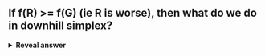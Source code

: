 ## If f(R) &gt;= f(G) (ie R is worse), then what do we do in downhill simplex?
<details>
<summary><b>Reveal answer</b></summary>
Contraction.<br>Create two new points for consideration<br><img src="../../../../../media/paste-b8334c6b072e6e4ef8ea31df6e64b8a65407d4eb.jpg"><br><b>M1, M2 = C +- k(C - W)</b><br>Where k usually 1/2, 0 &lt; k &lt; 1<br>We then consider M1 and M2 is new potential points.<br>Accept M1 if f(M1) &lt; f(W) and f(M1) &lt; f(M2)<br>Accept M2 if f(M2) &lt; f(W) and f(M2) &lt; f(M1)
</details>
